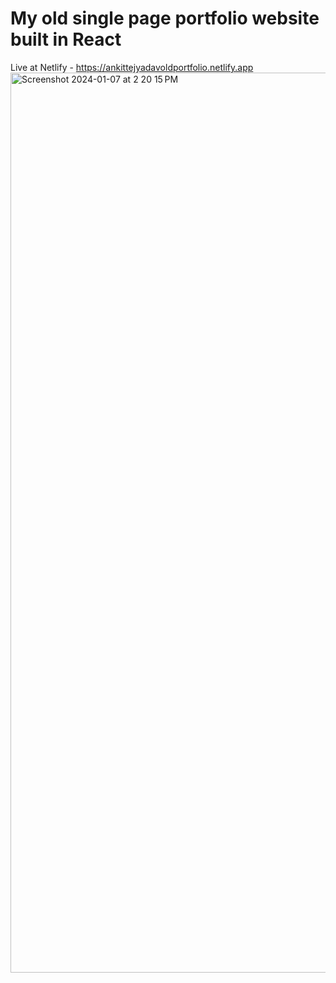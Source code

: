 # My old single page portfolio website built in React

Live at Netlify - https://ankittejyadavoldportfolio.netlify.app
<br />
<img width="1440" alt="Screenshot 2024-01-07 at 2 20 15 PM" src="https://github.com/ankittejyadav/ankittejyadav.github.io-old-/assets/22706443/55cf118d-9352-4179-a238-46a42c680475">
